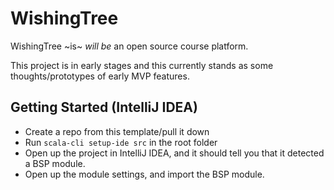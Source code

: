 # WishingTree

WishingTree ~is~ *will be* an open source course platform.

This project is in early stages and this currently stands as some thoughts/prototypes of early MVP features.

## Getting Started (IntelliJ IDEA)

- Create a repo from this template/pull it down
- Run `scala-cli setup-ide src` in the root folder
- Open up the project in IntelliJ IDEA, and it should tell you that it detected a BSP module.
- Open up the module settings, and import the BSP module.
